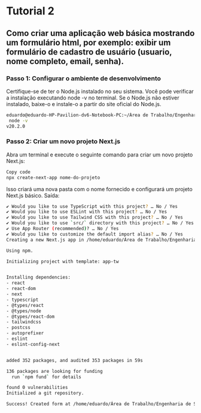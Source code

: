 # Tutorial 2 
## Como criar uma aplicação web básica mostrando um formulário html, por exemplo: exibir um formulário de cadastro de usuário (usuario, nome completo, email, senha).

### Passo 1: Configurar o ambiente de desenvolvimento
Certifique-se de ter o Node.js instalado no seu sistema. Você pode verificar a instalação executando node -v no terminal. Se o Node.js não estiver instalado, baixe-o e instale-o a partir do site oficial do Node.js.

``` bash
eduardo@eduardo-HP-Pavilion-dv6-Notebook-PC:~/Área de Trabalho/Engenharia de Software II/Tutoriais/T2$
 node -v
v20.2.0
```
### Passo 2: Criar um novo projeto Next.js

Abra um terminal e execute o seguinte comando para criar um novo projeto Next.js:

``` bash
Copy code
npx create-next-app nome-do-projeto
```
Isso criará uma nova pasta com o nome fornecido e configurará um projeto Next.js básico.
Saída:

``` bash
✔ Would you like to use TypeScript with this project? … No / Yes
✔ Would you like to use ESLint with this project? … No / Yes
✔ Would you like to use Tailwind CSS with this project? … No / Yes
✔ Would you like to use `src/` directory with this project? … No / Yes
✔ Use App Router (recommended)? … No / Yes
✔ Would you like to customize the default import alias? … No / Yes
Creating a new Next.js app in /home/eduardo/Área de Trabalho/Engenharia de Software II/Tutoriais/T2/form.

Using npm.

Initializing project with template: app-tw 


Installing dependencies:
- react
- react-dom
- next
- typescript
- @types/react
- @types/node
- @types/react-dom
- tailwindcss
- postcss
- autoprefixer
- eslint
- eslint-config-next


added 352 packages, and audited 353 packages in 59s

136 packages are looking for funding
  run `npm fund` for details

found 0 vulnerabilities
Initialized a git repository.

Success! Created form at /home/eduardo/Área de Trabalho/Engenharia de Software II/Tutoriais/T2/form
```
